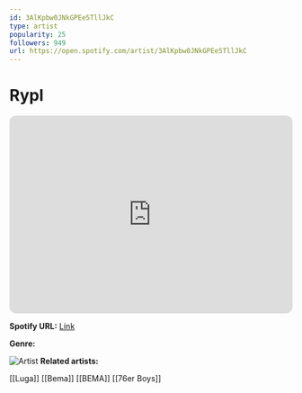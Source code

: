 ```yaml
---
id: 3AlKpbw0JNkGPEe5TllJkC
type: artist
popularity: 25
followers: 949
url: https://open.spotify.com/artist/3AlKpbw0JNkGPEe5TllJkC
---
```

# Rypl

<iframe style="border-radius:12px" src="https://open.spotify.com/embed/artist/3AlKpbw0JNkGPEe5TllJkC" width="100%" height="352" frameBorder="0" allowfullscreen="" allow="autoplay; clipboard-write; encrypted-media; fullscreen; picture-in-picture" loading="lazy"></iframe>

**Spotify URL:** [Link](https://open.spotify.com/artist/3AlKpbw0JNkGPEe5TllJkC)

**Genre:** 

![Artist](https://i.scdn.co/image/ab6761610000e5eb77815ce1a31a241746d34cfe)
**Related artists:**

[[Luga]]
[[Bema]]
[[BEMA]]
[[76er Boys]]
